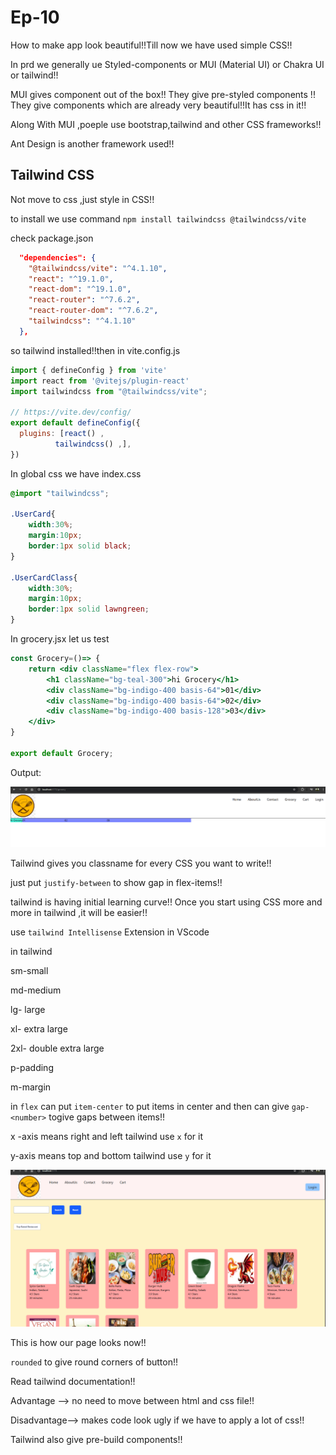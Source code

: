 # Ep-10 

How to make app look beautiful!!Till now we have used simple CSS!!

In prd we generally ue Styled-components or MUI (Material UI) or Chakra UI or tailwind!! 

MUI gives component out of the box!! They give pre-styled components !! They give components which are already very beautiful!!It has css in it!!

Along With MUI ,poeple use bootstrap,tailwind and other CSS frameworks!!

Ant Design is another framework used!!

## Tailwind CSS

Not move to css ,just style in CSS!!

to install we use command `npm install tailwindcss @tailwindcss/vite`

check package.json

```json
  "dependencies": {
    "@tailwindcss/vite": "^4.1.10",
    "react": "^19.1.0",
    "react-dom": "^19.1.0",
    "react-router": "^7.6.2",
    "react-router-dom": "^7.6.2",
    "tailwindcss": "^4.1.10"
  },
```

so tailwind installed!!then in vite.config.js

```js
import { defineConfig } from 'vite'
import react from '@vitejs/plugin-react'
import tailwindcss from "@tailwindcss/vite";

// https://vite.dev/config/
export default defineConfig({
  plugins: [react() ,
          tailwindcss() ,],
})

```
In global css we have index.css

```css
@import "tailwindcss";

.UserCard{
    width:30%;
    margin:10px;
    border:1px solid black;
}

.UserCardClass{
    width:30%;
    margin:10px;
    border:1px solid lawngreen;
}
```

In grocery.jsx let us test 

```jsx
const Grocery=()=> {
    return <div className="flex flex-row">
        <h1 className="bg-teal-300">hi Grocery</h1>
        <div className="bg-indigo-400 basis-64">01</div>
        <div className="bg-indigo-400 basis-64">02</div>
        <div className="bg-indigo-400 basis-128">03</div>
    </div>
}

export default Grocery;
```
Output:

![alt text](image.png)

Tailwind gives you classname for every CSS you want to write!!

just put `justify-between` to show gap in flex-items!!


tailwind is having initial learning curve!! Once you start using CSS more and more in tailwind ,it will be easier!!

use `tailwind Intellisense` Extension in VScode

in tailwind 

sm-small

md-medium

lg- large

xl- extra large 

2xl- double extra large


p-padding 

m-margin


in `flex` can put `item-center` to put items in center and then can give `gap-<number>` togive gaps between items!!

x -axis means right and left tailwind use `x` for it

y-axis means top and bottom tailwind use `y` for it


![alt text](image-1.png)


This is how our page looks now!!

`rounded` to give round corners of button!!

Read tailwind documentation!! 

Advantage --> no need to move between html and css file!!

Disadvantage--> makes code look ugly if we have to apply a lot of css!!

Tailwind also give pre-build components!!



